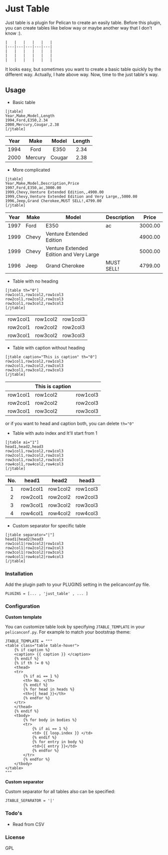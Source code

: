 # Just Table

Just table is a plugin for Pelican to create an easily table. Before this plugin, you can create tables like below way or maybe another way that I don't know :).
```
|   |   |   |   |   |
|---|---|---|---|---|
|   |   |   |   |   |
|   |   |   |   |   |
|   |   |   |   |   |
```
It looks easy, but sometimes you want to create a basic table quickly by the different way. Actually,  I hate above way. Now, time to the just table's way.
## Usage



*  Basic table



```
[jtable]
Year,Make,Model,Length
1994,Ford,E350,2.34
2000,Mercury,Cougar,2.38
[/jtable]
```



| Year |   Make  |  Model | Length |
|:----:|:-------:|:------:|:------:|
| 1994 |   Ford  |  E350  |  2.34  |
| 2000 | Mercury | Cougar |  2.38  |




*  More complicated


```
[jtable]
Year,Make,Model,Description,Price
1997,Ford,E350,ac,3000.00
1999,Chevy,Venture Extended Edition,,4900.00
1999,Chevy,Venture Extended Edition and Very Large,,5000.00
1996,Jeep,Grand Cherokee,MUST SELL!,4799.00
[/jtable]
```



| Year | Make  | Model                                       | Description   | Price   |
|------|-------|---------------------------------------------|---------------|---------|
| 1997 | Ford  | E350                                        | ac | 3000.00 |
| 1999 | Chevy | Venture Extended Edition                |               | 4900.00 |
| 1999 | Chevy | Venture Extended Edition and Very Large |               | 5000.00 |
| 1996 | Jeep  | Grand Cherokee                              | MUST SELL!    | 4799.00 |


*  Table with no heading



```
[jtable th="0"]
row1col1,row1col2,row1col3
row2col1,row2col2,row2col3
row3col1,row3col2,row3col3
[/jtable]
```



|  |  |  |
|----------|----------|----------|
| row1col1 | row1col2 | row1col3 |
| row2col1 | row2col2 | row2col3 |
| row3col1 | row3col2 | row3col3 |




*  Table with caption without heading



```
[jtable caption="This is caption" th="0"]
row1col1,row1col2,row1col3
row2col1,row2col2,row2col3
row3col1,row3col2,row3col3
[/jtable]
```


||This is caption ||
|----------|----------|----------|
| row1col1 | row1col2 | row1col3 |
| row2col1 | row2col2 | row2col3 |
| row3col1 | row3col2 | row3col3 |


or if you want to head and caption both, you can delete ```th="0"```


*  Table with auto index and It'll start from 1



```
[jtable ai="1"]
head1,head2,head3
row1col1,row1col2,row1col3
row2col1,row2col2,row2col3
row3col1,row3col2,row3col3
row4col1,row4col2,row4col3 
[/jtable]
```


| No. |   head1  |  head2 | head3 |
|:----:|:-------:|:------:|:------:|
| 1 |   row1col1  |  row1col2  |  row1col3  |
| 2 | row2col1 | row2col2 |  row2col3  |
| 3 | row3col1 | row3col2 |  row3col3  |
| 4 | row4col1 | row4col2 |  row4col3  |


*  Custom separator for specific table


```
[jtable separator="|"]
head1|head2|head3
row1col1|row1col2|row1col3
row2col1|row2col2|row2col3
row3col1|row3col2|row3col3
row4col1|row4col2|row4col3
[/jtable]
```


### Installation

Add the plugin path to your PLUGINS setting in the pelicanconf.py file.



```PLUGINS = [... , 'just_table' , ... ]```


### Configuration

**Custom template**

You can customize table look by specifying `JTABLE_TEMPLATE` in your
`pelicanconf.py`. For example to match your bootstrap theme:

````
JTABLE_TEMPLATE = """
<table class="table table-hover">
    {% if caption %}
    <caption> {{ caption }} </caption>
    {% endif %}
    {% if th != 0 %}
    <thead>
    <tr>
        {% if ai == 1 %}
        <th> No. </th>
        {% endif %}
        {% for head in heads %}
        <th>{{ head }}</th>
        {% endfor %}
    </tr>
    </thead>
    {% endif %}
    <tbody>
        {% for body in bodies %}
        <tr>
            {% if ai == 1 %}
            <td> {{ loop.index }} </td>
            {% endif %}
            {% for entry in body %}
            <td>{{ entry }}</td>
            {% endfor %}
        </tr>
        {% endfor %}
    </tbody>
</table>
"""
````

**Custom separator**

Custom separator for all tables also can be specified:

````
JTABLE_SEPARATOR = '|'
````


### Todo's

 - Read from CSV
 


### License
GPL
